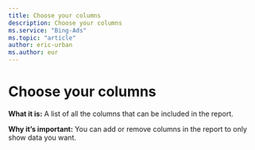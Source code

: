 ```yaml
---
title: Choose your columns
description: Choose your columns
ms.service: "Bing-Ads"
ms.topic: "article"
author: eric-urban
ms.author: eur
---
```


# Choose your columns

**What it is:** A list of all the columns that can be included in the report.

**Why it’s important:**     You can add or remove columns in the report to only show data you want.



